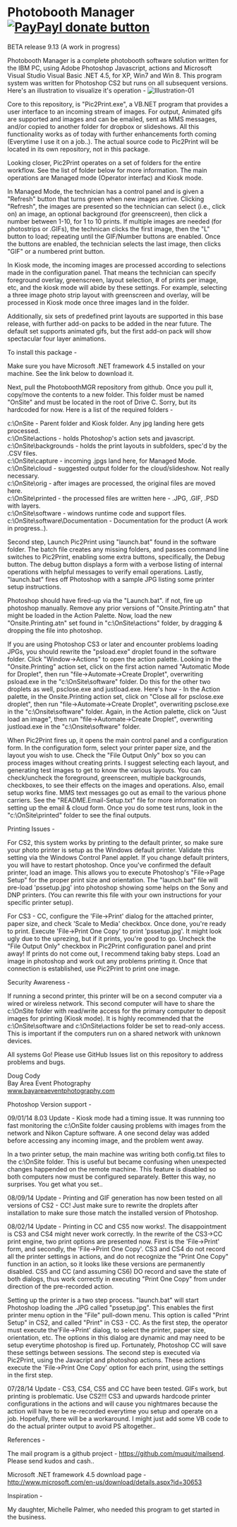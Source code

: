 Photobooth Manager <br>  [![PayPayl donate button](http://img.shields.io/paypal/donate.png?color=yellow)](https://www.paypal.com/cgi-bin/webscr?cmd=_s-xclick&hosted_button_id=7JRTAVG63XHUL  "Donate once-off to this project using Paypal")
=========================================== 

BETA release 9.13 (A work in progress) 

Photobooth Manager is a complete photobooth software solution written for the IBM PC, using Adobe Photoshop Javascript, actions and Microsoft Visual Studio Visual Basic .NET 4.5, for XP, Win7 and Win 8.  This program system was written for Photoshop CS2 but runs on all subsequent versions.  Here's an illustration to visualize it's operation -
![Illustration-01](software/Documentation/Images/overview.jpg)

Core to this repository, is "Pic2Print.exe", a VB.NET program that provides a user interface to an incoming stream of images.  For output, Animated gifs are supported and images and can be emailed, sent as MMS messages, and/or copied to another folder for dropbox or slideshows.  All this functionality works as of today with further enhancements forth coming (Everytime I use it on a job..).  The actual source code to Pic2Print will be located in its own repository, not in this package. 
 
Looking closer, Pic2Print operates on a set of folders for the entire workflow. See the list of folder below for more information. The main operations are Managed mode (Operator interfac) and Kiosk mode.

In Managed Mode, the technician has a control panel and is given a "Refresh" button that turns green when new images arrive. Clicking "Refresh", the images are presented so the technician can select (i.e., click on) an image, an optional background (for greenscreen), then click a number between 1-10, for 1 to 10 prints.  If multiple images are needed (for photostrips or .GIFs), the technican clicks the first image, then the "L" button to load; repeating until the GIF/Number buttons are enabled. Once the buttons are enabled, the technician selects the last image, then clicks "GIF" or a numbered print button.

In Kiosk mode, the incoming images are processed according to selections made in the configuration panel.  That means the technician can specify foreground overlay, greenscreen, layout selection, # of prints per image, etc, and the kiosk mode will abide by these settings.  For example, selecting a three image photo strip layout with greenscreen and overlay, will be processed in Kiosk mode once three images land in the folder.

Additionally, six sets of predefined print layouts are supported in this base release, with further add-on packs to be added in the near future.  The default set supports animated gifs, but the first add-on pack will show spectacular four layer animations.

To install this package -

Make sure you have Microsoft .NET framework 4.5 installed on your machine.  See the link below to download it.

Next, pull the PhotoboothMGR repository from github.  Once you pull it, copy/move the contents to a new folder. This folder must be named "OnSite" and must be located in the root of Drive C.  Sorry, but its hardcoded for now.  Here is a list of the required folders -

c:\OnSite                        - Parent folder and Kiosk folder. Any jpg landing here gets processed.<br>
c:\OnSite\actions                - holds Photoshop's action sets and javascript.<br>
c:\OnSite\backgrounds            - holds the print layouts in subfolders, spec'd by the .CSV files.<br>
c:\OnSite\capture                - incoming .jpgs  land here, for Managed Mode.<br>
c:\OnSite\cloud                  - suggested output folder for the cloud/slideshow.  Not really necessary.<br>
c:\OnSite\orig                   - after images are processed, the original files are moved here.<br>
c:\OnSite\printed                - the processed files are written here - .JPG, .GIF, .PSD with layers.<br>
c:\OnSite\software               - windows runtime code and support files.<br>
c:\OnSite\software\Documentation - Documentation for the product (A work in progress..). <br>

Second step, Launch Pic2Print using "launch.bat" found in the software folder.  The batch file creates any missing folders, and passes command line switches to Pic2Print, enabling some extra buttons, specifically, the Debug button. The debug button displays a form with a verbose listing of internal operations with helpful messages to verify email operations. Lastly, "launch.bat" fires off Photoshop with a sample JPG listing some printer setup instructions.

Photoshop should have fired-up via the "Launch.bat". if not, fire up photoshop manually. Remove any prior versions of "Onsite.Printing.atn" that might be loaded in the Action Palette.  Now, load the new "Onsite.Printing.atn" set found in "c:\OnSite\actions\" folder, by dragging & dropping the file into photoshop.  

If you are using Photoshop CS3 or later and encounter problems loading JPGs, you should rewrite the "psload.exe" droplet found in the software folder. Click "Window->Actions" to open the action palette.  Looking in the "Onsite.Printing" action set, click on the first action named "Automatic Mode for Droplet", then run "file->Automate->Create Droplet", overwriting psload.exe in the "c:\OnSite\software" folder.   Do this for the other two droplets as well, psclose.exe and justload.exe. Here's how - In the Action palette, in the Onsite.Printing action set, click on "Close all for psclose.exe droplet", then run "file->Automate->Create Droplet", overwriting psclose.exe in the "c:\Onsite\software" folder. Again, in the Action palette, click on "Just load an image", then run "file->Automate->Create Droplet", overwriting
justload.exe in the "c:\Onsite\software" folder.

When Pic2Print fires up, it opens the main control panel and a configuration form. In the configuration form, select your printer paper size, and the layout you wish to use.  Check the "File Output Only" box so you can process images without creating prints. I suggest selecting each layout, and generating test images to get to know the various layouts.  You can check/uncheck the foreground, greenscreen, multiple backgrounds, checkboxes, to see their effects on the images and operations. Also, email setup works fine.  MMS text messages go out as email to the various phone carriers.  See the "README.Email-Setup.txt" file for more information on setting up the email & cloud form.  Once you do some test runs, look in the "c:\OnSite\printed" folder to see the final outputs.  

Printing Issues - 

For CS2, this system works by printing to the default printer, so make sure your photo printer is setup as the Windows default printer. Validate this setting via the Windows Control Panel applet. If you change default printers, you will have to restart photoshop. Once you've confirmed the default printer, load an image. This allows you to execute Photoshop's "File->Page Setup" for the proper print size and orientation.  The "launch.bat" file will pre-load 'pssetup.jpg' into photoshop showing some helps on the Sony and DNP printers.  (You can rewrite this file with your own instructions for your specific printer setup). 

For CS3 - CC, configure the 'File->Print' dialog for the attached printer, paper size, and check 'Scale to Media'  checkbox.  Once done, you're ready to print. Execute 'File->Print One Copy' to print 'pssetup.jpg'.  It might look ugly due to the uprezing, but if it prints, you're good to go. Uncheck the "File Output Only" checkbox in Pic2Print configuration panel and print away!  If prints do not come out, I recommend taking baby steps.  Load an image in photoshop and work out any problems printing it. Once that connection is established, use Pic2Print to print one image. 

Security Awareness -

If running a second printer, this printer will be on a second computer via a wired or wireless network.  This second computer will have to share the c:\OnSite folder with read/write access for the primary computer to deposit images for printing (Kiosk mode).   It is highly recommended that the c:\OnSite\software and c:\OnSite\actions folder be set to read-only access.  This is important if the computers run on a shared network with unknown devices.

All systems Go!  Please use GitHub Issues list on this repository to address problems and bugs. 

Doug Cody <br>
Bay Area Event Photography <br>
www.bayareaeventphotography.com <br>

Photoshop Version support -

09/01/14 8.03 Update - Kiosk mode had a timing issue.  It was runnning too fast monitoring the c:\OnSite folder causing
problems with images from the network and Nikon Capture software.  A one second delay was added before accessing any incoming image, and the problem went away.  

In a two printer setup, the main machine was writing both config.txt files to the c:\OnSite folder.  This is useful but became confusing when unexpected changes happended on the remote machine.  This feature is disabled so both computers now must be configured separately. Better this way, no surprises.  You get what you set..

08/09/14 Update - Printing and GIF generation has now been tested on all versions of CS2 - CC!  Just make sure to rewrite the droplets after installation to make sure those match the installed version of Photoshop.

08/02/14 Update - Printing in CC and CS5 now works!. The disappointment is CS3 and CS4 might never work correctly.  In the rewrite of the CS3->CC print engine, two print options are presented now.  First is the 'File->Print' form, and secondly, the 'File->Print One Copy'.  CS3 and CS4 do not record all the printer settings in actions, and do not recognize the "Print One Copy" function in an action, so it looks like these versions are permanently disabled. CS5 and CC (and assuming CS6) DO record and save the state of both dialogs, thus work correctly in executing "Print One Copy" from under direction of the pre-recorded action.

Setting up the printer is a two step process.  "launch.bat" will start Photoshop loading the .JPG called "pssetup.jpg". This enables the first printer menu option in the "File" pull-down menu. This option is called "Print Setup" in CS2, and called  "Print" in CS3 - CC.  As the first step, the operator must execute the'File->Print' dialog, to select the printer, paper size, orientation, etc. The options in this dialog are dynamic and may need to be setup everytime photoshop is fired up.  Fortunately, Photoshop CC will save these settings between sessions.  The second step is executed via Pic2Print, using the Javacript and photoshop actions. These actions execute the 'File->Print One Copy' option for each print, using the settings in the first step. 

07/28/14 Update - CS3, CS4, CS5 and CC have been tested. GIFs work, but printing is problematic. Use CS2!!!  CS3 and upwards hardcode printer configurations in the actions and will cause you nightmares because the action will have to be re-recorded everytime you setup and operate on a job. Hopefully, there will be a workaround. I might just add some VB code to do the actual printer output to avoid PS altogether..
 
References - 

The mail program is a github project - https://github.com/muquit/mailsend.  Please send kudos and cash..

Microsoft .NET framework 4.5 download page - http://www.microsoft.com/en-us/download/details.aspx?id=30653 

Inspiration -

My daughter, Michelle Palmer, who needed this program to get started in the business.



